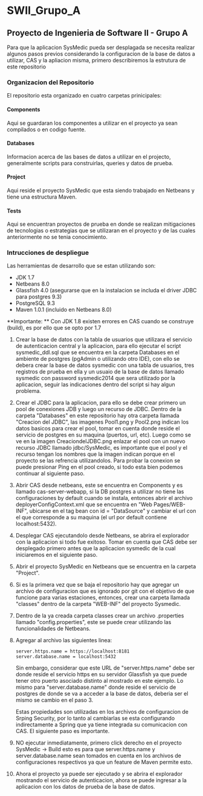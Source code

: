 SWII_Grupo_A
====================

Proyecto de Ingenieria de Software II - Grupo A
---------------------

Para que la aplicacion SysMedic pueda ser desplagada se
necesita realizar algunos pasos previos considerando la 
configuracion de la base de datos a utilizar, CAS y la 
apliacion misma, primero describiremos la estrutura de 
este repositorio

### Organizacion del Repositorio

El repositorio esta organizado en cuatro carpetas prinicipales:

#### Components

Aqui se guardaran los componentes a utilizar en el proyecto ya sean 
compilados o en codigo fuente.

#### Databases

Informacion acerca de las bases de datos a utilizar en el projecto, 
generalmente scripts para construirlas, queries y datos de prueba.

#### Project

Aqui reside el proyecto SysMedic que esta siendo trabajado en Netbeans
y tiene una estructura Maven.

#### Tests

Aqui se encuentran proyectos de prueba en donde se realizan mitigaciones 
de tecnologias o estrategias que se utilizaran en el proyecto y de las cuales
anteriormente no se tenia conocimiento.

### Intrucciones de despliegue

Las herramientas de desarrollo que se estan utilizando son:

-	JDK 1.7
-	Netbeans 8.0
-	Glassfish 4.0 (asegurarse que en la instalacion se includa el driver JDBC para postgres 9.3)
- 	PostgreSQL 9.3
- 	Maven 1.0.1 (incluido en Netbeans 8.0)

**Importante: ** 	Con JDK 1.8 existen errores en CAS cuando se construye (build),
					es por ello que se opto por 1.7
					
1. 	Crear la base de datos con la tabla de usuarios que utilizara el servicio de
	autenticacion central y la aplicacion, para ello ejecutar el script
	sysmedic_ddl.sql que se encuentra en la carpeta Databases en el ambiente
	de postgres (pgAdmin o utilizando otro IDE), con ello se debera 
	crear la base de datos sysmedic con una tabla de usuarios, tres registros
	de prueba en ella y un usuaio de la base de datos llamado sysmedic con
	password sysmedic2014 que sera utilizado por la aplicacion, seguir las indicaciones 
	dentro del script si hay algun problema.
	
2. 	Crear el JDBC para la aplicacion, para ello se debe crear primero un 
	pool de conexiones JDB y luego un recurso de JDBC. Dentro de la carpeta 
	"Databases" en este repositorio hay otra carpeta llamada "Creacion del JDBC", las imagenes
	Pool1.png y Pool2.png indican los datos basicos para crear el pool, tomar en cuenta
	donde reside el servicio de postgres en su maquina (puertos, url, etc). 
	Luego como se ve en la imagen CreaciondelJDBC.png enlazar el pool con un nuevo 
	recurso JDBC llamado jdbc/SysMedic, es importante que el pool y el recurso
	tengan los nombres que la imagen indican porque en el proyecto se las refrencia
	utilizandolos. Para probar la conexion se puede presionar Ping en el pool
	creado, si todo esta bien podemos continuar al siguiente paso.
	
3. 	Abrir CAS desde netbeans, este se encuentra en Components y es llamado 
	cas-server-webapp, si la DB postgres a utilizar no tiene las configuraciones
	by default cuando se instala, entonces abrir el archivo deployerConfigContext.xml
	que se encuentra en "Web Pages/WEB-INF", ubicarse en el tag bean con 
	id = "DataSource" y cambiar el url con el que corresponde a su maquina (el url por default contiene localhost:5432).
	
4.	Desplegar CAS ejecutandolo desde Netbeans, se abrira el explorador con la 
	aplicacion si todo fue exitoso. Tomar en cuenta que CAS debe ser desplegado 
	primero antes que la aplicacion sysmedic de la cual iniciaremos en el siguiente
	paso.
	
5.	Abrir el proyecto SysMedic en Netbeans que se encuentra en la carpeta "Project".

6. 	Si es la primera vez que se baja el repositorio hay que agregar un archivo de 
	configuracion que es ignorado por git con el objetivo de que funcione para 
	varias estaciones, entonces, crear una carpeta llamada "classes" dentro de la carpeta
	"WEB-INF" del proyecto Sysmedic. 
	
7.	Dentro de la ya creada carpeta classes crear un archivo .properties llamado
	"config.properties", este se puede crear utilizando las funcionalidades de Netbeans.
	
8.	Agregar al archivo las siguientes linea:

		server.https.name = https://localhost:8181
		server.database.name = localhost:5432

	Sin embargo, considerar que este URL de  "server.https.name" debe ser donde reside el servicio https
	en su servidor Glassfish ya que puede tener otro puerto asociado distinto al
	mostrado en este ejemplo. Lo mismo para "server.database.name" donde reside el servicio
	de postgres de donde se va a acceder a la base de datos, deberia ser el mismo se cambio en el paso 3.
	
	Estas propiedades son utilizadas en los archivos de configuracion de Srping Security, por lo tanto al
	cambiarlas se esta configurando indirectamente a Spring que ya tiene integrada su comunicacion con CAS.
	El siguiente paso es importante.
	
9. 	NO ejecutar inmediatamente, primero click derecho en el proyecto SysMedic -> Build
	esto es para que server.https.name y server.database.name sean tomados en cuenta en los archivos de 
	configuraciones respectivos	ya que un feature de Maven permite esto.
	
10.	Ahora el proyecto ya puede ser ejecutado y se abrira el explorador mostrando
	el servicio de autenticacion, ahora se puede ingresar a la aplicacion
	con los datos de prueba de la base de datos.
			
	


					
					
					
					
					
					
